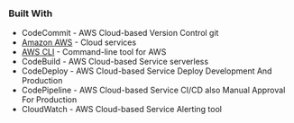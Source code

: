 ### Built With

- CodeCommit - AWS Cloud-based Version Control git
- [Amazon AWS](https://aws.amazon.com/) - Cloud services
- [AWS CLI](https://aws.amazon.com/cli/) - Command-line tool for AWS
- CodeBuild - AWS Cloud-based Service serverless
- CodeDeploy - AWS Cloud-based Service Deploy Development And Production
- CodePipeline - AWS Cloud-based Service CI/CD also Manual Approval For Production
- CloudWatch - AWS Cloud-based Service Alerting tool
